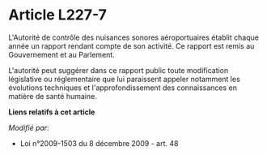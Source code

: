 # Article L227-7

L'Autorité de contrôle des nuisances sonores aéroportuaires établit chaque année un rapport rendant compte de son activité.
Ce rapport est remis au Gouvernement et au Parlement.

L'autorité peut suggérer dans ce rapport public toute modification législative ou réglementaire que lui paraissent appeler
notamment les évolutions techniques et l'approfondissement des connaissances en matière de santé humaine.

**Liens relatifs à cet article**

_Modifié par_:

  - Loi n°2009-1503 du 8 décembre 2009 - art. 48
